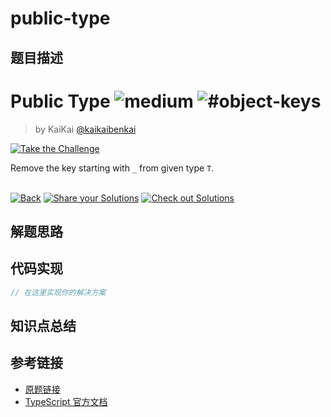 # public-type

## 题目描述

<!--info-header-start--><h1>Public Type <img src="https://img.shields.io/badge/-medium-d9901a" alt="medium"/> <img src="https://img.shields.io/badge/-%23object--keys-999" alt="#object-keys"/></h1><blockquote><p>by KaiKai <a href="https://github.com/kaikaibenkai" target="_blank">@kaikaibenkai</a></p></blockquote><p><a href="https://tsch.js.org/28333/play" target="_blank"><img src="https://img.shields.io/badge/-Take%20the%20Challenge-3178c6?logo=typescript&logoColor=white" alt="Take the Challenge"/></a> </p><!--info-header-end-->

Remove the key starting with `_` from given type `T`.


<!--info-footer-start--><br><a href="../../README.md" target="_blank"><img src="https://img.shields.io/badge/-Back-grey" alt="Back"/></a> <a href="https://tsch.js.org/28333/answer" target="_blank"><img src="https://img.shields.io/badge/-Share%20your%20Solutions-teal" alt="Share your Solutions"/></a> <a href="https://tsch.js.org/28333/solutions" target="_blank"><img src="https://img.shields.io/badge/-Check%20out%20Solutions-de5a77?logo=awesome-lists&logoColor=white" alt="Check out Solutions"/></a> <!--info-footer-end-->

## 解题思路

<!-- 在这里记录你的解题思路和学习笔记 -->

## 代码实现

```typescript
// 在这里实现你的解决方案
```

## 知识点总结

<!-- 在这里总结相关的 TypeScript 知识点 -->

## 参考链接

- [原题链接](https://github.com/type-challenges/type-challenges/tree/main/questions/28333-medium-public-type)
- [TypeScript 官方文档](https://www.typescriptlang.org/docs/)
